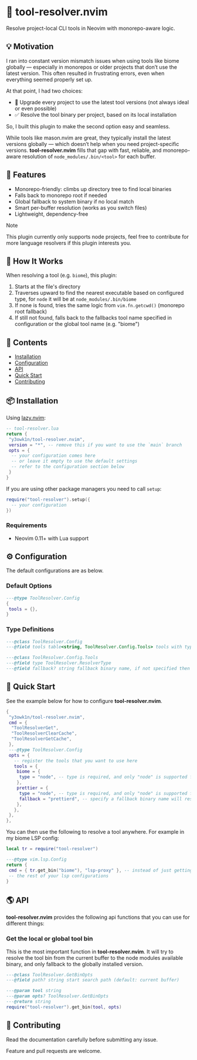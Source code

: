 # 🧰 tool-resolver.nvim

Resolve project-local CLI tools in Neovim with monorepo-aware logic.

<!-- panvimdoc-ignore-start -->

## 💡 Motivation

I ran into constant version mismatch issues when using tools like biome globally — especially in monorepos or older projects that don’t use the latest version. This often resulted in frustrating errors, even when everything seemed properly set up.

At that point, I had two choices:

- 🚧 Upgrade every project to use the latest tool versions (not always ideal or even possible)
- ✅ Resolve the tool binary per project, based on its local installation

So, I built this plugin to make the second option easy and seamless.

While tools like mason.nvim are great, they typically install the latest versions globally — which doesn’t help when you need project-specific versions. **tool-resolver.nvim** fills that gap with fast, reliable, and monorepo-aware resolution of `node_modules/.bin/<tool>` for each buffer.

<!-- panvimdoc-ignore-end -->

## 🚀 Features

- Monorepo-friendly: climbs up directory tree to find local binaries
- Falls back to monorepo root if needed
- Global fallback to system binary if no local match
- Smart per-buffer resolution (works as you switch files)
- Lightweight, dependency-free

> [!NOTE]
> This plugin currently only supports node projects, feel free to contribute for more language resolvers if this plugin interests you.

## 🧠 How It Works

When resolving a tool (e.g. `biome`), this plugin:

1. Starts at the file's directory
2. Traverses upward to find the nearest executable based on configured type, for `node` it will be at `node_modules/.bin/biome`
3. If none is found, tries the same logic from `vim.fn.getcwd()` (monorepo root fallback)
4. If still not found, falls back to the fallbacks tool name specified in configuration or the global tool name (e.g. "biome")

<!-- panvimdoc-ignore-start -->

## 📕 Contents

- [Installation](#-installation)
- [Configuration](#%EF%B8%8F-configuration)
- [API](#-api)
- [Quick Start](#-quick-start)
- [Contributing](#-contributing)

<!-- panvimdoc-ignore-end -->

## 📦 Installation

Using [lazy.nvim](https://github.com/folke/lazy.nvim):

```lua
-- tool-resolver.lua
return {
 "y3owk1n/tool-resolver.nvim",
 version = "*", -- remove this if you want to use the `main` branch
 opts = {
  -- your configuration comes here
  -- or leave it empty to use the default settings
  -- refer to the configuration section below
 }
}
```

If you are using other package managers you need to call `setup`:

```lua
require("tool-resolver").setup({
  -- your configuration
})
```

### Requirements

- Neovim 0.11+ with Lua support

## ⚙️ Configuration

The default configurations are as below.

### Default Options

```lua
---@type ToolResolver.Config
{
 tools = {},
}
```

### Type Definitions

```lua
---@class ToolResolver.Config
---@field tools table<string, ToolResolver.Config.Tools> tools with type and fallback

---@class ToolResolver.Config.Tools
---@field type ToolResolver.ResolverType
---@field fallback? string fallback binary name, if not specified then use the key.
```

## 🚀 Quick Start

See the example below for how to configure **tool-resolver.nvim**.

```lua
{
 "y3owk1n/tool-resolver.nvim",
 cmd = {
  "ToolResolverGet",
  "ToolResolverClearCache",
  "ToolResolverGetCache",
 },
 ---@type ToolResolver.Config
 opts = {
   -- register the tools that you want to use here
   tools = {
    biome = {
     type = "node", -- type is required, and only "node" is supported for now
    },
    prettier = {
     type = "node", -- type is required, and only "node" is supported for now
     fallback = "prettierd", -- specify a fallback binary name will resolve to this, else will fallback to the key `prettier`
    },
   },
 },
},
```

You can then use the following to resolve a tool anywhere. For example in my biome LSP config:

```lua
local tr = require("tool-resolver")

---@type vim.lsp.Config
return {
 cmd = { tr.get_bin("biome"), "lsp-proxy" }, -- instead of just getting it from the global bin, use tool-resolver for it.
 -- the rest of your lsp configurations
}
```

## 🌎 API

**tool-resolver.nvim** provides the following api functions that you can use for different things:

### Get the local or global tool bin

This is the most important function in **tool-resolver.nvim**. It will try to resolve the tool bin from the current buffer to the node modules available binary, and only fallback to the globally installed version.

```lua
---@class ToolResolver.GetBinOpts
---@field path? string start search path (default: current buffer)

---@param tool string
---@param opts? ToolResolver.GetBinOpts
---@return string
require("tool-resolver").get_bin(tool, opts)
```

<!-- panvimdoc-ignore-start -->

## 🤝 Contributing

Read the documentation carefully before submitting any issue.

Feature and pull requests are welcome.

<!-- panvimdoc-ignore-end -->
